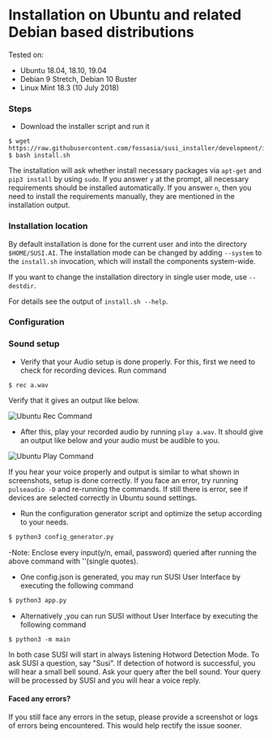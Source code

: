 # Installation on Ubuntu and related Debian based distributions

Tested on:
- Ubuntu 18.04, 18.10, 19.04
- Debian 9 Stretch, Debian 10 Buster
- Linux Mint 18.3 (10 July 2018)

### Steps

- Download the installer script and run it
```
$ wget https://raw.githubusercontent.com/fossasia/susi_installer/development/install.sh
$ bash install.sh
```

The installation will ask whether install necessary packages via `apt-get` and
`pip3 install` by using `sudo`. If you answer `y` at the prompt, all necessary
requirements should be installed automatically. If you answer `n`, then you 
need to install the requirements manually, they are mentioned in the installation
output.

### Installation location

By default installation is done for the current user and into the directory
`$HOME/SUSI.AI`. The installation mode can be changed by adding `--system` to
the `install.sh` invocation, which will install the components system-wide.

If you want to change the installation directory in single user mode, use
`--destdir`.

For details see the output of `install.sh --help`.

### Configuration



### Sound setup

- Verify that your Audio setup is done properly. For this, first we need to check for recording devices. Run command 
```
$ rec a.wav
```
Verify that it gives an output like below.

![Ubuntu Rec Command](images/ubuntu-rec.png)

- After this, play your recorded audio by running ```play a.wav```. It should give an output like below
and your audio must be audible to you.

![Ubuntu Play Command](images/ubuntu-play.png)

If you hear your voice properly and output is similar to what shown in screenshots, setup is 
done correctly. If you face an error, try running ```pulseaudio -D``` and re-running the commands.
If still there is error, see if devices are selected correctly in Ubuntu sound settings.

- Run the configuration generator script and optimize the setup according to your needs.
```bash
$ python3 config_generator.py
```
-Note: Enclose every input(y/n, email, password) queried after running the above command with ''(single quotes).

- One config.json is generated, you may run SUSI User Interface by executing the following command
```bash
$ python3 app.py
```
- Alternatively ,you can run SUSI without User Interface by executing the following command
```
$ python3 -m main
```

In both case SUSI will start in always listening Hotword Detection Mode. To ask SUSI a question, say "Susi". If detection of
hotword is successful, you will hear a small bell sound. Ask your query after the bell sound. Your query will be
processed by SUSI and you will hear a voice reply.

#### Faced any errors?

If you still face any errors in the setup, please provide a screenshot or logs of errors being encountered.
This would help rectify the issue sooner.

